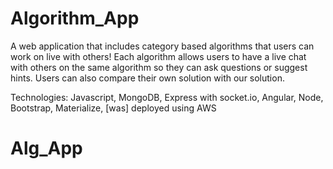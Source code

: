 # Algorithm_App
A web application that includes category based algorithms that users can work on live with others! 
Each algorithm allows users to have a live chat with others on the same algorithm so they can ask questions or suggest hints. 
Users can also compare their own solution with our solution.


Technologies: Javascript, MongoDB, Express with socket.io, Angular, Node, Bootstrap, Materialize, [was] deployed using AWS
# Alg_App
